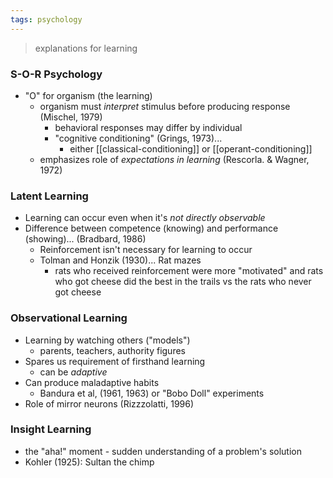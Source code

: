 ```yaml
---
tags: psychology
---
```


> explanations for learning

### S-O-R Psychology
- "O" for organism (the learning)
	- organism must *interpret* stimulus before producing response (Mischel, 1979)
		- behavioral responses may differ by individual
		- "cognitive conditioning" (Grings, 1973)... 
			- either [[classical-conditioning]] or [[operant-conditioning]]
	- emphasizes role of *expectations in learning* (Rescorla. & Wagner, 1972)

### Latent Learning
- Learning can occur even when it's *not directly observable*
- Difference between competence (knowing) and performance (showing)... (Bradbard, 1986)
	- Reinforcement isn't necessary for learning to occur
	- Tolman and Honzik (1930)... Rat mazes
		- rats who received reinforcement were more "motivated" and rats who got cheese did the best in the trails vs the rats who never got cheese

### Observational Learning
- Learning by watching others ("models")
	- parents, teachers, authority figures
- Spares us requirement of firsthand learning
	- can be *adaptive*
- Can produce maladaptive habits
	- Bandura et al, (1961, 1963) or "Bobo Doll" experiments
- Role of mirror neurons (Rizzzolatti, 1996)

### Insight Learning
- the "aha!" moment - sudden understanding of a problem's solution
- Kohler (1925): Sultan the chimp





